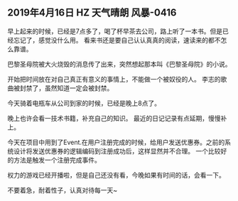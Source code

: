 ## 2019年4月16日 HZ 天气晴朗  风暴-0416

早上起来的时候，已经是7点多了，喝了杯早茶去公司，路上听了一本书。但是已经忘记了，感觉没什么用。
看来书还是要自己认认真真的阅读，速读来的都不怎么靠谱。

巴黎圣母院被大火烧毁的消息传了出来，突然想起那本叫《巴黎圣母院》的小说。

开始把时间放在对自己真正有意义的事情上，不能做一个被奴役的人。 李志的歌曲被封禁了，虽然知道一定会被封禁。

今天骑着电瓶车从公司到家的时候，已经是晚上8点了。

晚上也许会看一技术书籍，补充自己的知识。  最近的日记记录有点延期，慢慢补上。

今天在项目中用到了Event.在用户注册完成的时候，给用户发送优惠券。之前的系统设计将发送优惠券的逻辑编码到注册成功后，这样显然并不合理。
一个比较好的方法是触发一个注册完成事件。

权力的游戏已经开播啦，但是自己还没有看，今晚如果有时间的话，会看一下。

不要着急，耐着性子，认真对待每一天~
